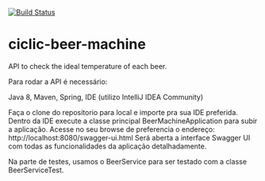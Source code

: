 [![Build Status](https://travis-ci.org/Leporoni/ciclic-beer-machine.svg?branch=main)](https://travis-ci.org/Leporoni/ciclic-beer-machine)

# ciclic-beer-machine
API to check the ideal temperature of each beer.

Para rodar a API é necessário:

Java 8,
Maven,
Spring,
IDE (utilizo IntelliJ IDEA Community)

Faça o clone do repositorio para local e importe pra sua IDE preferida.
Dentro da IDE execute a classe principal BeerMachineApplication para subir a aplicação. 
Acesse no seu browse de preferencia o endereço: http://localhost:8080/swagger-ui.html
Será aberta a interface Swagger UI com todas as funcionalidades da aplicação detalhadamente. 

Na parte de testes, usamos o BeerService para ser testado com a classe BeerServiceTest.  
